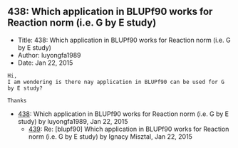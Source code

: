 ## 438: Which application in BLUPf90 works for Reaction norm (i.e. G by E study)

- Title: 438: Which application in BLUPf90 works for Reaction norm (i.e. G by E study)
- Author: luyongfa1989
- Date: Jan 22, 2015

```
Hi,
I am wondering is there nay application in BLUPf90 can be used for G by E study?

Thanks
```

- [438](0438.md): Which application in BLUPf90 works for Reaction norm (i.e. G by E study) by luyongfa1989, Jan 22, 2015
    - [439](0439.md): Re: [blupf90] Which application in BLUPf90 works for Reaction norm (i.e. G by E study) by Ignacy Misztal, Jan 22, 2015
